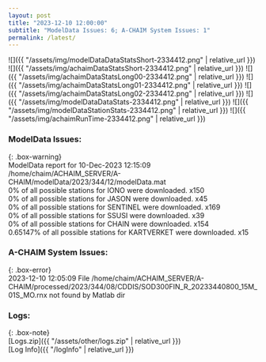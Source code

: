 ```yaml
---
layout: post
title: "2023-12-10 12:00:00"
subtitle: "ModelData Issues: 6; A-CHAIM System Issues: 1"
permalink: /latest/
---
```


![]({{ "/assets/img/modelDataDataStatsShort-2334412.png" | relative_url }})
![]({{ "/assets/img/achaimDataStatsShort-2334412.png" | relative_url }})
![]({{ "/assets/img/achaimDataStatsLong00-2334412.png" | relative_url }})
![]({{ "/assets/img/achaimDataStatsLong01-2334412.png" | relative_url }})
![]({{ "/assets/img/achaimDataStatsLong02-2334412.png" | relative_url }})
![]({{ "/assets/img/modelDataDataStats-2334412.png" | relative_url }})
![]({{ "/assets/img/modelDataStationStats-2334412.png" | relative_url }})
![]({{ "/assets/img/achaimRunTime-2334412.png" | relative_url }})


### ModelData Issues:  
  
{: .box-warning}  
 ModelData report for 10-Dec-2023 12:15:09   
 /home/chaim/ACHAIM_SERVER/A-CHAIM/modelData/2023/344/12/modelData.mat   
 0% of all possible stations for IONO were downloaded. x150   
 0% of all possible stations for JASON were downloaded. x45   
 0% of all possible stations for SENTINEL were downloaded. x169   
 0% of all possible stations for SSUSI were downloaded. x39   
 0% of all possible stations for CHAIN were downloaded. x154   
 0.65147% of all possible stations for KARTVERKET were downloaded. x15   
  
### A-CHAIM System Issues:  
  
{: .box-error}  
2023-12-10 12:05:09 File /home/chaim/ACHAIM_SERVER/A-CHAIM/processed/2023/344/08/CDDIS/SOD300FIN_R_20233440800_15M_01S_MO.rnx not found by Matlab dir  

### Logs:  
  
{: .box-note}  
[Logs.zip]({{ "/assets/other/logs.zip" | relative_url }})  
[Log Info]({{ "/logInfo" | relative_url }})  
